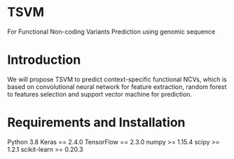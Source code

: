 # TSVM
For Functional Non-coding Variants Prediction using genomic sequence
# Introduction
We will propose TSVM to predict context-specific functional NCVs, which is based on convolutional neural network for feature extraction, random forest to features selection and support vector machine for prediction.
# Requirements and Installation
Python 3.8
Keras == 2.4.0
TensorFlow == 2.3.0
numpy >= 1.15.4
scipy >= 1.2.1
scikit-learn >= 0.20.3
